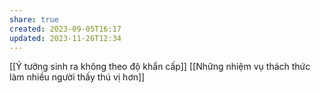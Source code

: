 ```yaml
---
share: true
created: 2023-09-05T16:17
updated: 2023-11-26T12:34
---
```

[[Ý tưởng sinh ra không theo độ khẩn cấp]]
[[Những nhiệm vụ thách thức làm nhiều người thấy thú vị hơn]]
